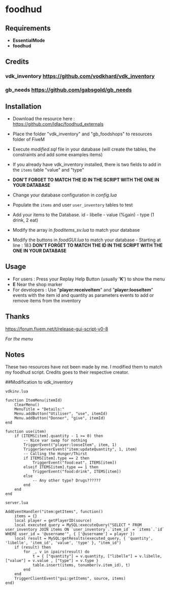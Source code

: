 # foodhud

## Requirements

- **EssentialMode**
- **foodhud**

## Credits
### vdk_inventory https://github.com/vodkhard/vdk_inventory
### gb_needs https://github.com/gabsgold/gb_needs

## Installation

- Download the resource here : https://github.com/ldlac/foodhud_externals
- Place the folder "vdk_inventory" and "gb_foodshops" to resources folder of FiveM
- Execute _modified.sql_ file in your database (will create the tables, the constraints and add some examples items)
- If you already have vdk_inventory installed, there is two fields to add in the `items` table "value" and "type"
- **DON'T FORGET TO MATCH THE ID IN THE SCRIPT WITH THE ONE IN YOUR DATABASE**
- Change your database configuration in _config.lua_
- Populate the `items` and user `user_inventory` tables to test

- Add your items to the Database. id - libelle - value (%gain) - type (1 drink, 2 eat)
- Modify the array in _fooditems_sv.lua_ to match your database
- Modify the buttons in _foodGUI.lua_ to match your database - Starting at line : 183 **DON'T FORGET TO MATCH THE ID IN THE SCRIPT WITH THE ONE IN YOUR DATABASE**

## Usage

- For users : Press your Replay Help Button (usually '**K**') to show the menu
- **E** Near the shop marker
- For developers : Use "**player:receiveItem**" and "**player:looseItem**" events with the item id and quantity as parameters events to add or remove items from the inventory

## Thanks

https://forum.fivem.net/t/release-gui-script-v0-8

_For the menu_

## Notes

These two resources have not been made by me. I modified them to match my foodhud script.
Credits goes to their respective creator.

##Modification to vdk_inventory

`vdkinv.lua`
```
function ItemMenu(itemId)
    ClearMenu()
    MenuTitle = "Details:"
    Menu.addButton("Utiliser", "use", itemId)
    Menu.addButton("Donner", "give", itemId)
end

function use(item)
    if (ITEMS[item].quantity - 1 >= 0) then
        -- Nice var swap for nothing
        TriggerEvent("player:looseItem", item, 1)
        TriggerServerEvent("item:updateQuantity", 1, item)
        -- Calling the Hunger/Thirst
        if ITEMS[item].type == 2 then
            TriggerEvent("food:eat", ITEMS[item])
        elseif ITEMS[item].type == 1 then
            TriggerEvent("food:drink", ITEMS[item])
        else
            -- Any other type? Drugs??????
        end
    end
end
```

`server.lua`
```
AddEventHandler("item:getItems", function()
    items = {}
    local player = getPlayerID(source)
    local executed_query = MySQL:executeQuery("SELECT * FROM user_inventory JOIN items ON `user_inventory`.`item_id` = `items`.`id` WHERE user_id = '@username'", { ['@username'] = player })
    local result = MySQL:getResults(executed_query, { 'quantity', 'libelle', 'item_id', 'value', 'type' }, "item_id")
    if (result) then
        for _, v in ipairs(result) do
            t = { ["quantity"] = v.quantity, ["libelle"] = v.libelle, ["value"] = v.value , ["type"] = v.type }
            table.insert(items, tonumber(v.item_id), t)
        end
    end
    TriggerClientEvent("gui:getItems", source, items)
end)
```
